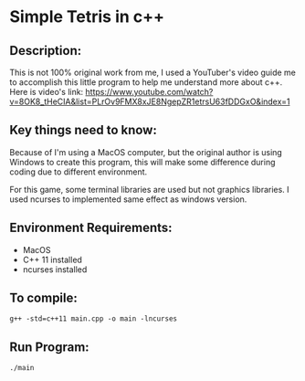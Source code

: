 # Simple Tetris in c++

## Description:
This is not 100% original work from me, I used a YouTuber's video guide me to accomplish this little program to help me understand more about c++.
Here is video's link: https://www.youtube.com/watch?v=8OK8_tHeCIA&list=PLrOv9FMX8xJE8NgepZR1etrsU63fDDGxO&index=1

## Key things need to know:
Because of I'm using a MacOS computer, but the original author is using Windows to create this program, this will make some difference during coding due to different environment.

For this game, some terminal libraries are used but not graphics libraries.
I used ncurses to implemented same effect as windows version.

## Environment Requirements:
- MacOS
- C++ 11 installed
- ncurses installed

## To compile:
``` g++ -std=c++11 main.cpp -o main -lncurses ```

## Run Program:
``` ./main ```

